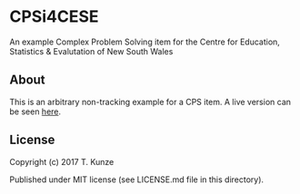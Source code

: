 # CPSi4CESE
An example Complex Problem Solving item for the Centre for Education, Statistics & Evalutation of New South Wales

## About
This is an arbitrary non-tracking example for a CPS item. A live version can be seen [here](https://thku.github.io/nsw-cps-item/).

## License
Copyright (c) 2017 T. Kunze

Published under MIT license (see LICENSE.md file in this directory).
